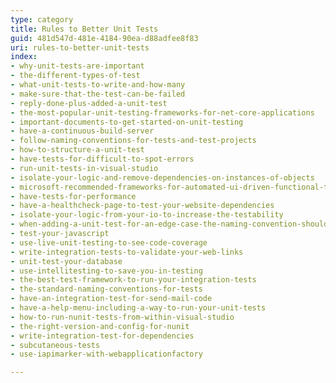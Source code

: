 ```yaml
---
type: category
title: Rules to Better Unit Tests
guid: 481d547d-481e-4184-90ea-d88adfee8f83
uri: rules-to-better-unit-tests
index:
- why-unit-tests-are-important
- the-different-types-of-test
- what-unit-tests-to-write-and-how-many
- make-sure-that-the-test-can-be-failed
- reply-done-plus-added-a-unit-test
- the-most-popular-unit-testing-frameworks-for-net-core-applications
- important-documents-to-get-started-on-unit-testing
- have-a-continuous-build-server
- follow-naming-conventions-for-tests-and-test-projects
- how-to-structure-a-unit-test
- have-tests-for-difficult-to-spot-errors
- run-unit-tests-in-visual-studio
- isolate-your-logic-and-remove-dependencies-on-instances-of-objects
- microsoft-recommended-frameworks-for-automated-ui-driven-functional-testing
- have-tests-for-performance
- have-a-healthcheck-page-to-test-your-website-dependencies
- isolate-your-logic-from-your-io-to-increase-the-testability
- when-adding-a-unit-test-for-an-edge-case-the-naming-convention-should-be-the-issue-id
- test-your-javascript
- use-live-unit-testing-to-see-code-coverage
- write-integration-tests-to-validate-your-web-links
- unit-test-your-database
- use-intellitesting-to-save-you-in-testing
- the-best-test-framework-to-run-your-integration-tests
- the-standard-naming-conventions-for-tests
- have-an-integration-test-for-send-mail-code
- have-a-help-menu-including-a-way-to-run-your-unit-tests
- how-to-run-nunit-tests-from-within-visual-studio
- the-right-version-and-config-for-nunit
- write-integration-test-for-dependencies
- subcutaneous-tests
- use-iapimarker-with-webapplicationfactory

---
```



